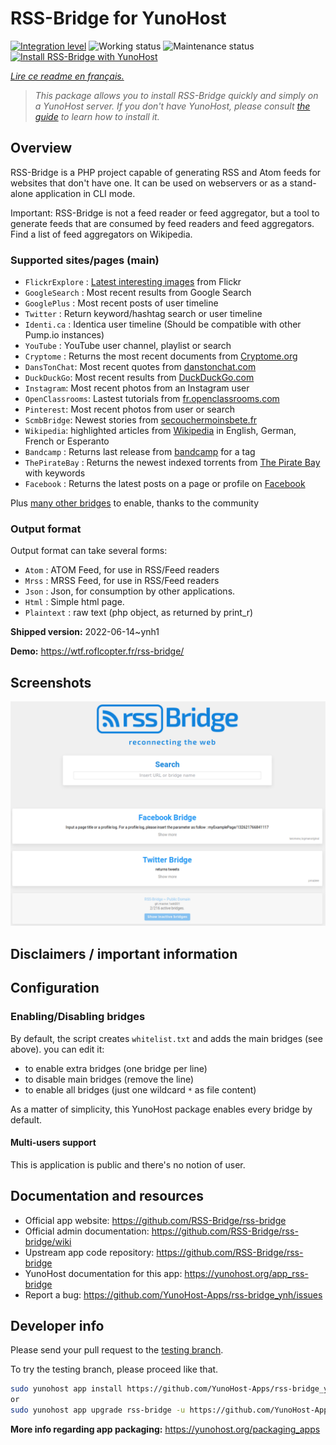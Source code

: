 <!--
N.B.: This README was automatically generated by https://github.com/YunoHost/apps/tree/master/tools/README-generator
It shall NOT be edited by hand.
-->

# RSS-Bridge for YunoHost

[![Integration level](https://dash.yunohost.org/integration/rss-bridge.svg)](https://dash.yunohost.org/appci/app/rss-bridge) ![Working status](https://ci-apps.yunohost.org/ci/badges/rss-bridge.status.svg) ![Maintenance status](https://ci-apps.yunohost.org/ci/badges/rss-bridge.maintain.svg)  
[![Install RSS-Bridge with YunoHost](https://install-app.yunohost.org/install-with-yunohost.svg)](https://install-app.yunohost.org/?app=rss-bridge)

*[Lire ce readme en français.](./README_fr.md)*

> *This package allows you to install RSS-Bridge quickly and simply on a YunoHost server.
If you don't have YunoHost, please consult [the guide](https://yunohost.org/#/install) to learn how to install it.*

## Overview

RSS-Bridge is a PHP project capable of generating RSS and Atom feeds for websites that don't have one. It can be used on webservers or as a stand-alone application in CLI mode.

Important: RSS-Bridge is not a feed reader or feed aggregator, but a tool to generate feeds that are consumed by feed readers and feed aggregators. Find a list of feed aggregators on Wikipedia.

### Supported sites/pages (main)

 * `FlickrExplore` : [Latest interesting images](http://www.flickr.com/explore) from Flickr
 * `GoogleSearch` : Most recent results from Google Search
 * `GooglePlus` : Most recent posts of user timeline
 * `Twitter` : Return keyword/hashtag search or user timeline
 * `Identi.ca` : Identica user timeline (Should be compatible with other Pump.io instances)
 * `YouTube` : YouTube user channel, playlist or search
 * `Cryptome` : Returns the most recent documents from [Cryptome.org](http://cryptome.org/)
 * `DansTonChat`: Most recent quotes from [danstonchat.com](http://danstonchat.com/)
 * `DuckDuckGo`: Most recent results from [DuckDuckGo.com](https://duckduckgo.com/)
 * `Instagram`: Most recent photos from an Instagram user
 * `OpenClassrooms`: Lastest tutorials from [fr.openclassrooms.com](http://fr.openclassrooms.com/)
 * `Pinterest`: Most recent photos from user or search
 * `ScmbBridge`: Newest stories from [secouchermoinsbete.fr](http://secouchermoinsbete.fr/)
 * `Wikipedia`: highlighted articles from [Wikipedia](https://wikipedia.org/) in English, German, French or Esperanto
 * `Bandcamp` : Returns last release from [bandcamp](https://bandcamp.com/) for a tag
 * `ThePirateBay` : Returns the newest indexed torrents from [The Pirate Bay](https://thepiratebay.se/) with keywords
 * `Facebook` : Returns the latest posts on a page or profile on [Facebook](https://facebook.com/)

Plus [many other bridges](bridges/) to enable, thanks to the community

### Output format

Output format can take several forms:

 * `Atom` : ATOM Feed, for use in RSS/Feed readers
 * `Mrss` : MRSS Feed, for use in RSS/Feed readers
 * `Json` : Json, for consumption by other applications.
 * `Html` : Simple html page.
 * `Plaintext` : raw text (php object, as returned by print_r)
 

**Shipped version:** 2022-06-14~ynh1

**Demo:** https://wtf.roflcopter.fr/rss-bridge/

## Screenshots

![Screenshot of RSS-Bridge](./doc/screenshots/screenshot_rss-bridge_welcome.png)

## Disclaimers / important information

## Configuration

### Enabling/Disabling bridges

By default, the script creates `whitelist.txt` and adds the main bridges (see above). you can edit it:

 * to enable extra bridges (one bridge per line)
 * to disable main bridges (remove the line)
 * to enable all bridges (just one wildcard `*` as file content)

As a matter  of simplicity, this YunoHost package enables every bridge by default.

#### Multi-users support

This is application is public and there's no notion of user.

## Documentation and resources

* Official app website: <https://github.com/RSS-Bridge/rss-bridge>
* Official admin documentation: <https://github.com/RSS-Bridge/rss-bridge/wiki>
* Upstream app code repository: <https://github.com/RSS-Bridge/rss-bridge>
* YunoHost documentation for this app: <https://yunohost.org/app_rss-bridge>
* Report a bug: <https://github.com/YunoHost-Apps/rss-bridge_ynh/issues>

## Developer info

Please send your pull request to the [testing branch](https://github.com/YunoHost-Apps/rss-bridge_ynh/tree/testing).

To try the testing branch, please proceed like that.

``` bash
sudo yunohost app install https://github.com/YunoHost-Apps/rss-bridge_ynh/tree/testing --debug
or
sudo yunohost app upgrade rss-bridge -u https://github.com/YunoHost-Apps/rss-bridge_ynh/tree/testing --debug
```

**More info regarding app packaging:** <https://yunohost.org/packaging_apps>
